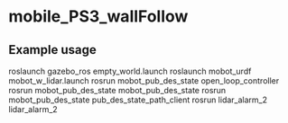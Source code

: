 # mobile_PS3_wallFollow

## Example usage

roslaunch gazebo_ros empty_world.launch
roslaunch mobot_urdf mobot_w_lidar.launch
rosrun mobot_pub_des_state open_loop_controller
rosrun mobot_pub_des_state mobot_pub_des_state
rosrun mobot_pub_des_state pub_des_state_path_client
rosrun lidar_alarm_2 lidar_alarm_2

